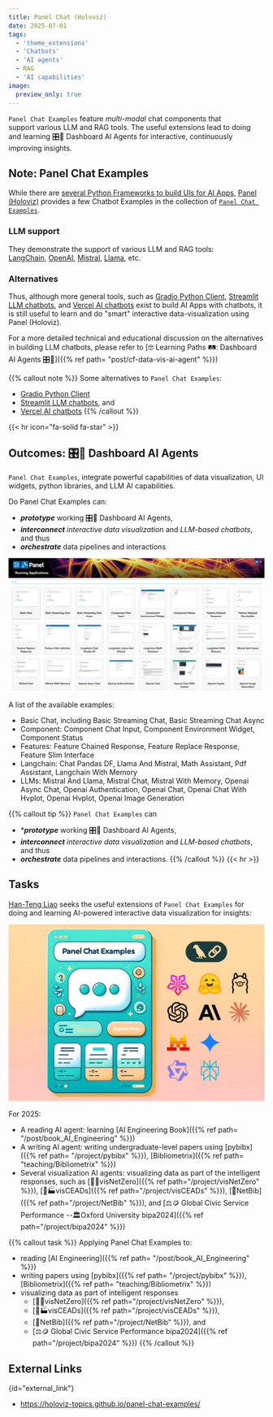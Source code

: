 ```yaml
---
title: Panel Chat (Holoviz)
date: 2025-07-01
tags:
  - 'theme_extensions'
  - 'Chatbots'
  - 'AI agents'
  - RAG
  - 'AI capabilities'
image:
  preview_only: true
---
```


`Panel Chat Examples` feature *multi-modal* chat components that support various LLM and RAG tools.  The useful extensions lead to doing and learning 🎛️🤖 Dashboard AI Agents for interactive, continuously improving insights.

<!--more-->

## Note: Panel Chat Examples

While there are [several Python Frameworks to build UIs for AI Apps](https://getstream.io/blog/ai-chat-ui-tools/#3-chainlit-build-uis-for-conversational-ai), [Panel (Holoviz)](https://panel.holoviz.org/) provides a few Chatbot Examples in the collection of [`Panel Chat Examples`](https://holoviz-topics.github.io/panel-chat-examples/).

### LLM support
They demonstrate the support of various LLM and RAG tools: [LangChain](https://python.langchain.com/docs/get_started/introduction), [OpenAI](https://openai.com/blog/chatgpt), [Mistral](https://docs.mistral.ai/), [Llama](https://ai.meta.com/llama/), etc. 

### Alternatives
Thus, although more general tools, such as [Gradio Python Client](https://www.gradio.app/docs/python-client/introduction), [Streamlit LLM chatbots](https://docs.streamlit.io/develop/tutorials/chat-and-llm-apps/build-conversational-apps), and [Vercel AI chatbots](https://github.com/vercel/ai-chatbot) exist to build AI Apps with chatbots, it is still useful to learn and do "smart" interactive data-visualization using Panel (Holoviz).

For a more detailed technical and educational discussion on the alternatives in building LLM chatbots, please refer to [🤓 Learning Paths 🛤️:  Dashboard AI Agents 🎛️🤖]({{% ref path= "post/cf-data-vis-ai-agent" %}})

{{% callout note %}}
Some alternatives to `Panel Chat Examples`:
* [Gradio Python Client](https://www.gradio.app/docs/python-client/introduction)
* [Streamlit LLM chatbots](https://docs.streamlit.io/develop/tutorials/chat-and-llm-apps/build-conversational-apps), and 
* [Vercel AI chatbots](https://github.com/vercel/ai-chatbot)
{{% /callout %}}

{{< hr icon="fa-solid fa-star" >}}

## Outcomes: 🎛️🤖 Dashboard AI Agents

`Panel Chat Examples`, integrate powerful capabilities of data visualization, UI widgets, python libraries, and LLM AI capabilities.  

Do Panel Chat Examples can:
* ***prototype*** working 🎛️🤖 Dashboard AI Agents,
* ***interconnect*** _interactive data visualization_ and _LLM-based chatbots_, and thus
* ***orchestrate*** data pipelines and interactions

![](panel-chat-examples-index-page.png)

A list of the available examples:
- Basic Chat, including Basic Streaming Chat, Basic Streaming Chat Async
- Component: Component Chat Input, Component Environment Widget, Component Status
- Features: Feature Chained Response, Feature Replace Response, Feature Slim Interface
- Langchain: Chat Pandas DF, Llama And Mistral, Math Assistant, Pdf Assistant, Langchain With Memory
- LLMs: Mistral And Llama, Mistral Chat, Mistral With Memory, Openai Async Chat, Openai Authentication, Openai Chat, Openai Chat With Hvplot, Openai Hvplot, Openai Image Generation

{{% callout tip %}}
`Panel Chat Examples` can 
* ****prototype*** working 🎛️🤖 Dashboard AI Agents, 
* ***interconnect*** _interactive data visualization_ and _LLM-based chatbots_, and thus 
* ***orchestrate*** data pipelines and interactions.
{{% /callout %}}
{{< hr >}}

## Tasks

[Han-Teng Liao](/experience) seeks the useful extensions of `Panel Chat Examples` for doing and learning AI-powered interactive data visualization for insights:

![](featured.png)

For 2025:

* A reading AI agent: learning [AI Engineering Book]({{% ref path= "/post/book_AI_Engineering" %}})
* A writing AI agent: writing undergraduate-level papers using [pybibx]({{% ref path= "/project/pybibx" %}}), [Bibliometrix]({{% ref path= "teaching/Bibliometrix" %}})
* Several visualization AI agents: visualizing data as part of the intelligent responses, such as [🍃💵visNetZero]({{% ref path="/project/visNetZero" %}}),  [🍃🏭visCEADs]({{% ref path="/project/visCEADs" %}}), [🧰NetBib]({{% ref path="/project/NetBib"  %}}), and [⚖️🪙 Global Civic Service Performance --🏛️Oxford University bipa2024]({{% ref path="/project/bipa2024" %}})

{{% callout task %}}
Applying Panel Chat Examples to:
* reading [AI Engineering]({{% ref path= "/post/book_AI_Engineering" %}})
* writing papers using [pybibx]({{% ref path= "/project/pybibx" %}}), [Bibliometrix]({{% ref path= "teaching/Bibliometrix" %}})
* visualizing data as part of intelligent responses
  * [🍃💵visNetZero]({{% ref path="/project/visNetZero" %}}),
  * [🍃🏭visCEADs]({{% ref path="/project/visCEADs" %}}), 
  * [🧰NetBib]({{% ref path="/project/NetBib"  %}}), and 
  * [⚖️🪙 Global Civic Service Performance bipa2024]({{% ref path="/project/bipa2024" %}})
{{% /callout %}}

## External Links
{id="external_link"}
* https://holoviz-topics.github.io/panel-chat-examples/